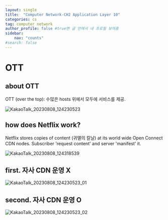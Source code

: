 ```yaml
---
layout: single
title:  "Computer Network-CH2 Application Layer 10"
categories: cs
tag: computer network
author_profile: false #true면 글 안에서 내 프로필 보여줌
sidebar:
    nav: "counts"
#search: false
---
```


# OTT

## about OTT

OTT (over the top): 수많은 hosts 위에서 모두에 서비스를 제공.   

![KakaoTalk_20230808_124230523](https://github.com/jwjungwoo/jwjungwoo.github.io/assets/140131247/39c44074-64a4-4d77-bf7c-3a9c1028df4f)

## how does Netflix work? 

Netflix stores copies of content (귀멸의 칼날) at its world wide Open Connect CDN nodes. 
Subscriber 'request content' and server 'manifest' it.   

![KakaoTalk_20230808_124318539](https://github.com/jwjungwoo/jwjungwoo.github.io/assets/140131247/3a9a7ed2-371d-4e3c-88a7-396ada5a951b)

## first. 자사 CDN 운영 X

![KakaoTalk_20230808_124230523_01](https://github.com/jwjungwoo/jwjungwoo.github.io/assets/140131247/09635a4b-91e4-4328-aa8b-fa2767d1fcce)   

## second. 자사 CDN 운영 O

![KakaoTalk_20230808_124230523_02](https://github.com/jwjungwoo/jwjungwoo.github.io/assets/140131247/b6ba187a-f9c3-4640-8832-11f72f0d38ea)   
